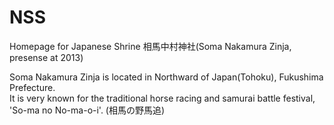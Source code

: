 # NSS
Homepage for Japanese Shrine 相馬中村神社(Soma Nakamura Zinja, presense at 2013)

Soma Nakamura Zinja is located in Northward of Japan(Tohoku), Fukushima Prefecture.  
It is very known for the traditional horse racing and samurai battle festival, 'So-ma no No-ma-o-i'. (相馬の野馬追)  
